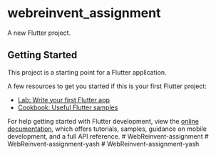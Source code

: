 # webreinvent_assignment

A new Flutter project.

## Getting Started

This project is a starting point for a Flutter application.

A few resources to get you started if this is your first Flutter project:

- [Lab: Write your first Flutter app](https://docs.flutter.dev/get-started/codelab)
- [Cookbook: Useful Flutter samples](https://docs.flutter.dev/cookbook)

For help getting started with Flutter development, view the
[online documentation](https://docs.flutter.dev/), which offers tutorials,
samples, guidance on mobile development, and a full API reference.
#   W e b R e i n v e n t - a s s i g n m e n t  
 #   W e b R e i n v e n t - a s s i g n m e n t - y a s h  
 #   W e b R e i n v e n t - a s s i g n m e n t - y a s h  
 